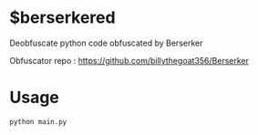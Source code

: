 # $berserkered
 Deobfuscate python code obfuscated by Berserker
 
 Obfuscator repo : https://github.com/billythegoat356/Berserker

# Usage
`python main.py`
